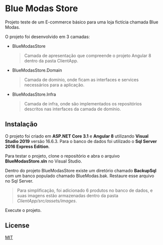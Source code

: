 # Blue Modas Store

Projeto teste de um E-commerce básico para uma loja fictícia chamada Blue Modas.

O projeto foi desenvolvido em 3 camadas: 

- BlueModasStore              
  > Camada de apresentação que compreende o projeto Angular 8 dentro da pasta ClientApp.
- BlueModasStore.Domain       
  > Camada de domínio, onde ficam as interfaces e services necessários para a aplicação.
- BlueModasStore.Infra        
  > Camada de infra, onde são implementados os repositórios descritos nas interfaces da camada de domínio.

## Instalação

O projeto foi criado em **ASP.NET Core 3.1** e **Angular 8** utilizando **Visual Studio 2019** versão 16.6.3. 
Para o banco de dados foi utilizado o **Sql Server 2016 Express Edition**.

Para testar o projeto, clone o repositório e abra o arquivo **BlueModasStore.sln** no Visual Studio.

Dentro do projeto BlueModasStore existe um diretório chamado **BackupSql** com um banco populado chamado BlueModas.bak. 
Restaure esse arquivo no Sql Server.
  > Para simplificação, foi adicionado 6 produtos no banco de dados, e suas imagens estão armazenadas dentro da pasta *ClientApp/src/assets/images*.
  
Execute o projeto.

## License
[MIT](https://choosealicense.com/licenses/mit/)
